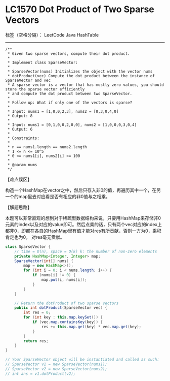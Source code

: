 # LC1570 Dot Product of Two Sparse Vectors

标签（空格分隔）： LeetCode Java HashTable

---
    /**
     * Given two sparse vectors, compute their dot product.
     *
     * Implement class SparseVector:
     *
     * SparseVector(nums) Initializes the object with the vector nums
     * dotProduct(vec) Compute the dot product between the instance of SparseVector and vec
     * A sparse vector is a vector that has mostly zero values, you should store the sparse vector efficiently
     * and compute the dot product between two SparseVector.
     *
     * Follow up: What if only one of the vectors is sparse?
     *
     * Input: nums1 = [1,0,0,2,3], nums2 = [0,3,0,4,0]
     * Output: 8
     *
     * Input: nums1 = [0,1,0,0,2,0,0], nums2 = [1,0,0,0,3,0,4]
     * Output: 6
     *
     * Constraints:
     *
     * n == nums1.length == nums2.length
     * 1 <= n <= 10^5
     * 0 <= nums1[i], nums2[i] <= 100
     *
     * @param nums
     */
     
【难点误区】

构造一个HashMap在vector之中，然后只存入非0的值，再遍历其中一个，在另一个的map里去对应看是否有相应的非0值与之相乘。


【解题思路】

本题可以非常直观的想到对于稀疏型数据结构来说，只要用HashMap来存储非0元素的index以及对应的value即可。然后点乘的话，只有两个vec对应的index上都非0，即都在各自的HashMap里有值才能对res有所贡献，否则一方为0，乘积肯定也为0， 对res毫无贡献。



```java     
class SparseVector {
    // time = O(n), space = O(k) k: the number of non-zero elements
    private HashMap<Integer, Integer> map;
    SparseVector(int[] nums) {
        map = new HashMap<>();
        for (int i = 0; i < nums.length; i++) {
            if (nums[i] != 0) {
                map.put(i, nums[i]);
            }
        }
    }

    // Return the dotProduct of two sparse vectors
    public int dotProduct(SparseVector vec) {
        int res = 0;
        for (int key : this.map.keySet()) {
            if (vec.map.containsKey(key)) {
                res += this.map.get(key) * vec.map.get(key);
            }
        }
        return res;
    }
}

// Your SparseVector object will be instantiated and called as such:
// SparseVector v1 = new SparseVector(nums1);
// SparseVector v2 = new SparseVector(nums2);
// int ans = v1.dotProduct(v2);
```
